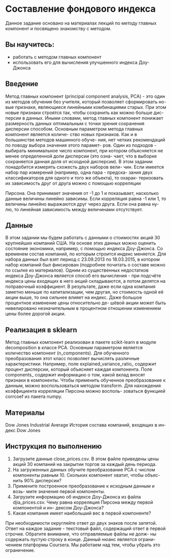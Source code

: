 # Составление фондового индекса

Данное задание основано на материалах лекций по методу главных
компонент и посвящено знакомству с методом.

## Вы научитесь:

- работать с методом главных компонент
- использовать его для вычисления улучшенного индекса Доу-Джонса

## Введение

Метод главных компонент (principal component analysis, PCA) - это один
из методов обучения без учителя, который позволяет сформировать но-
вые признаки, являющиеся линейными комбинациями старых. При этом
новые признаки строятся так, чтобы сохранить как можно больше дис-
персии в данных. Иными словами, метод главных компонент понижает
размерность данных оптимальным с точки зрения сохранения дисперсии
способом.
Основным параметром метода главных компонент является количе-
ство новых признаков. Как и в большинстве методов машинного обуче-
ния, нет четких рекомендаций по поводу выбора значения этого парамет-
ров. Один из подходов - выбирать минимальное число компонент, при
котором объясняется не менее определенной доли дисперсии (это озна-
чает, что в выборке сохраняется данная доля от исходной дисперсии).
В этом задании понадобится измерять схожесть двух наборов вели-
чин. Если имеется набор пар измерений (например, одна пара - предска-
зания двух классификаторов для одного и того же объекта), то охарак-
теризовать их зависимость друг от друга можно с помощью корреляции


Пирсона. Она принимает значения от -1 до 1 и показывает, насколько
данные величины линейно зависимы. Если корреляция равна -1 или 1,
то величины линейно выражаются друг через друга. Если она равна ну-
лю, то линейная зависимость между величинами отсутствует.

## Данные

В этом задании мы будем работать с данными о стоимостях акций 30
крупнейших компаний США. На основе этих данных можно оценить
состояние экономики, например, с помощью индекса Доу-Джонса. Со
временем состав компаний, по которым строится индекс меняется. Для
набора данных был взят период с 23.09.2013 по 18.03.2015, в котором
набор компаний был фиксирован (подробнее почитать о составе можно
по ссылке из материалов).
Одним из существенных недостатков индекса Доу-Джонса является
способ его вычисления - при подсчёте индекса цены входящих в него
акций складываются, а потом делятся на поправочный коэффициент. В
результате, даже если одна компания заметно меньше по капитализации,
чем другая, но стоимость одной её акции выше, то она сильнее влияет
на индекс. Даже большое процентное изменение цены относительно де-
шёвой акции может быть нивелировано незначительным в процентном
отношении изменением цены более дорогой акции.

## Реализация в sklearn

Метод главных компонент реализован в пакете scikit-learn в модуле decomposition
в классе PCA. Основным параметром является количество компонент
(n_components). Для обученного преобразования этот класс позволяет
вычислять различные характеристики. Например, поле explained_variance_ratio_
содержит процент дисперсии, который объясняет каждая компонента.
Поле components_ содержит информацию о том, какой вклад вносят
признаки в компоненты. Чтобы применить обученное преобразование к
данным, можно воспользоваться методом transform.
Для нахождения коэффициента корреляции Пирсона можно восполь-
зоваться функцией corrcoef из пакета numpy.


## Материалы

Dow Jones Industrial Average История состава компаний, входящих в ин-
декс Dow Jones

## Инструкция по выполнению

1. Загрузите данные close_prices.csv. В этом файле приведены цены
    акций 30 компаний на закрытии торгов за каждый день периода.
2. На загруженных данных обучите преобразование PCA с числом
    компоненты равным 10. Скольких компонент хватит, чтобы объяс-
    нить 90% дисперсии?
3. Примените построенное преобразование к исходным данным и возь-
    мите значения первой компоненты.
4. Загрузите информацию об индексе Доу-Джонса из файла djia_prices.csv.
    Чему равна корреляция Пирсона между первой компонентой и ин-
    дексом Доу-Джонса?
5. Какая компания имеет наибольший вес в первой компоненте?

При необходимости округляйте ответ до двух знаков после запятой.
Ответ на каждое задание - текстовый файл, содержащий ответ в
первой строчке. Обратите внимание, что отправляемые файлы не долж-
ны содержать пустую строку в конце. Данный нюанс является ограни-
чением платформы Coursera. Мы работаем над тем, чтобы убрать это
ограничение.


